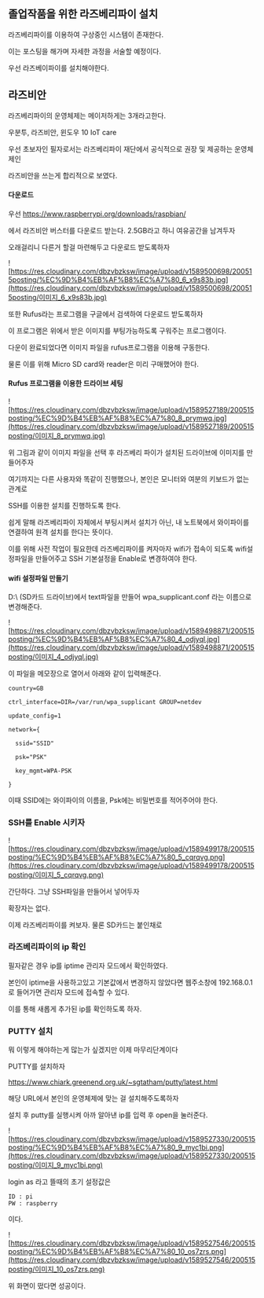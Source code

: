 ## 졸업작품을 위한 라즈베리파이 설치

라즈베리파이를 이용하여 구상중인 시스템이 존재한다. 

이는 포스팅을 해가며 자세한 과정을 서술할 예정이다.

우선 라즈베이파이를 설치해야한다.

## 라즈비안 

라즈베리파이의 운영체제는 메이저하게는 3개라고한다.

우분투, 라즈비안, 윈도우 10 IoT care

우선 초보자인 필자로서는 라즈베리파이 재단에서 공식적으로 권장 및 제공하는 운영체제인

라즈비안을 쓰는게 합리적으로 보였다.

#### 다운로드

우선 https://www.raspberrypi.org/downloads/raspbian/

에서 라즈비안 버스터를 다운로드 받는다. 2.5GB라고 하니 여유공간을 남겨두자

오래걸리니 다른거 할걸 마련해두고 다운로드 받도록하자

![https://res.cloudinary.com/dbzvbzksw/image/upload/v1589500698/200515posting/%EC%9D%B4%EB%AF%B8%EC%A7%80_6_x9s83b.jpg](https://res.cloudinary.com/dbzvbzksw/image/upload/v1589500698/200515posting/이미지_6_x9s83b.jpg)

또한 Rufus라는 프로그램을 구글에서 검색하여 다운로드 받도록하자

이 프로그램은 위에서 받은 이미지를 부팅가능하도록 구워주는 프로그램이다.

다운이 완료되었다면 이미지 파일을 rufus프로그램을 이용해 구동한다.

물론 이를 위해 Micro SD card와 reader은 미리 구매했어야 한다.

#### Rufus 프로그램을 이용한 드라이브 세팅

![https://res.cloudinary.com/dbzvbzksw/image/upload/v1589527189/200515posting/%EC%9D%B4%EB%AF%B8%EC%A7%80_8_prymwq.jpg](https://res.cloudinary.com/dbzvbzksw/image/upload/v1589527189/200515posting/이미지_8_prymwq.jpg)

위 그림과 같이 이미지 파일을 선택 후 라즈베리 파이가 설치된 드라이브에 이미지를 만들어주자

여기까지는 다른 사용자와 똑같이 진행했으나, 본인은 모니터와 여분의 키보드가 없는 관계로

SSH를 이용한 설치를 진행하도록 한다.

쉽게 말해 라즈베리파이 자체에서 부팅시켜서 설치가 아닌, 내 노트북에서 와이파이를 연결하여 원격 설치를 한다는 뜻이다. 

이를 위해 사전 작업이 필요한데 라즈베리파이를 켜자마자 wifi가 접속이 되도록 wifi설정파일을 만들어주고 SSH 기본설정을 Enable로 변경하여야 한다.

#### wifi 설정파일 만들기

D:\ (SD카드 드라이브)에서 text파일을 만들어 wpa_supplicant.conf 라는 이름으로 변경해준다.

![https://res.cloudinary.com/dbzvbzksw/image/upload/v1589498871/200515posting/%EC%9D%B4%EB%AF%B8%EC%A7%80_4_odjyql.jpg](https://res.cloudinary.com/dbzvbzksw/image/upload/v1589498871/200515posting/이미지_4_odjyql.jpg)

이 파일을 메모장으로 열어서 아래와 같이 입력해준다.

```
country=GB

ctrl_interface=DIR=/var/run/wpa_supplicant GROUP=netdev

update_config=1

network={

  ssid="SSID"

  psk="PSK"

  key_mgmt=WPA-PSK

}
```

이때 SSID에는 와이파이의 이름을, Psk에는 비밀번호를 적어주어야 한다.



### SSH를 Enable 시키자

![https://res.cloudinary.com/dbzvbzksw/image/upload/v1589499178/200515posting/%EC%9D%B4%EB%AF%B8%EC%A7%80_5_cqrqvg.png](https://res.cloudinary.com/dbzvbzksw/image/upload/v1589499178/200515posting/이미지_5_cqrqvg.png)

간단하다. 그냥 SSH파일을 만들어서 넣어두자 

확장자는 없다.

이제 라즈베리파이를 켜보자. 물론 SD카드는 붙인채로



### 라즈베리파이의 ip 확인

필자같은 경우 ip를 iptime 관리자 모드에서 확인하였다.

본인이 iptime을 사용하고있고 기본값에서 변경하지 않았다면 웹주소창에 192.168.0.1로 들어가면 관리자 모드에 접속할 수 있다.

이를 통해 새롭게 추가된 ip를 확인하도록 하자.



### PUTTY 설치

뭐 이렇게 해야하는게 많는가 싶겠지만 이제 마무리단계이다

PUTTY를 설치하자 

https://www.chiark.greenend.org.uk/~sgtatham/putty/latest.html

해당 URL에서 본인의 운영체제에 맞는 걸 설치해주도록하자

설치 후 putty를 실행시켜 아까 알아낸 ip를 입력 후 open을 눌러준다.

![https://res.cloudinary.com/dbzvbzksw/image/upload/v1589527330/200515posting/%EC%9D%B4%EB%AF%B8%EC%A7%80_9_myc1bi.png](https://res.cloudinary.com/dbzvbzksw/image/upload/v1589527330/200515posting/이미지_9_myc1bi.png)

login as 라고 뜰때의 초기 설정값은

```
ID : pi
PW : raspberry
```

이다.

![https://res.cloudinary.com/dbzvbzksw/image/upload/v1589527546/200515posting/%EC%9D%B4%EB%AF%B8%EC%A7%80_10_os7zrs.png](https://res.cloudinary.com/dbzvbzksw/image/upload/v1589527546/200515posting/이미지_10_os7zrs.png)

위 화면이 떴다면 성공이다.